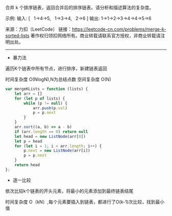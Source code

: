 合并 k 个排序链表，返回合并后的排序链表。请分析和描述算法的复杂度。

示例:
输入:
[
  1->4->5,
  1->3->4,
  2->6
]
输出: 1->1->2->3->4->4->5->6

来源：力扣（LeetCode）
链接：https://leetcode-cn.com/problems/merge-k-sorted-lists
著作权归领扣网络所有。商业转载请联系官方授权，非商业转载请注明出处。

----

* 暴力法

遍历K个链表中所有节点，进行排序，新建链表返回

时间复杂度 O(NlogN),N为总结点数
空间复杂度 O(N)

```javascript
var mergeKLists = function (lists) {
    let arr = []
    for (let p of lists) {
        while (p != null) {
            arr.push(p.val)
            p = p.next
        }
    }
    arr.sort((a, b) => a - b)
    if (arr.length == 0) return null
    let head = new ListNode(arr[0])
    let p = head
    for (let i = 1; i < arr.length; i++) {
        p.next = new ListNode(arr[i])
        p = p.next
    }
    return head
};
```

* 逐一比较

依次比较k个链表的开头元素，将最小的元素添加到最终链表结尾

时间复杂度 O（kN）,每个元素要插入到链表，都进行了O(k-1)次比较，找到最小值






